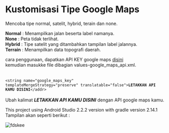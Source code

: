 # Kustomisasi Tipe Google Maps

Mencoba tipe normal, satelit, hybrid, terain dan none.

<b>Normal</b> : Menampilkan jalan beserta label namanya. <br>
<b>None</b> : Peta tidak terlihat. <br>
<b>Hybrid</b> : Tipe satelit yang ditambahkan tampilan label jalannya. <br>
<b>Terrain</b> : Menampilkan data topografi daerah. <br>

cara penggunaan, dapatkan API KEY google maps <a href ="https://console.developers.google.com">disini</a> <br>
kemudian masukke file dibagian values-google_maps_api.xml. <br><br><br>
<code><addr>\<string name="google_maps_key" templateMergeStrategy="preserve" translatable="false"><b>LETAKKAN API KAMU DISINI</b></string>\</addr></code>
<br><br>
Ubah kalimat <b><i>LETAKKAN API KAMU DISINI</i></b> dengan API google maps kamu.
<br>

This project using Android Studio 2.2.2 version with gradle version 2.14.1 <br>
Tampilan akan seperti berikut : <br>

![fdskee](https://cloud.githubusercontent.com/assets/24487280/22594624/75e5c7ae-ea56-11e6-9600-f3183cd1b4a7.gif)
